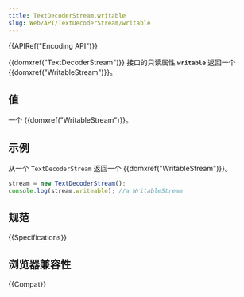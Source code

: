 ```yaml
---
title: TextDecoderStream.writable
slug: Web/API/TextDecoderStream/writable
---
```


{{APIRef("Encoding API")}}

{{domxref("TextDecoderStream")}} 接口的只读属性 **`writable`** 返回一个 {{domxref("WritableStream")}}。

## 值

一个 {{domxref("WritableStream")}}。

## 示例

从一个 `TextDecoderStream` 返回一个 {{domxref("WritableStream")}}。

```js
stream = new TextDecoderStream();
console.log(stream.writeable); //a WritableStream
```

## 规范

{{Specifications}}

## 浏览器兼容性

{{Compat}}
